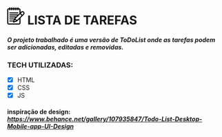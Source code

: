 # <img width="40px" height="40px" src="./assets/img/bloco-de-anotacoes.png"/> **LISTA DE TAREFAS** 

#### *O projeto trabalhado é uma versão de ToDoList onde as tarefas podem ser adicionadas, editadas e removidas.*

### **TECH UTILIZADAS:**

- [x] HTML 
- [x] CSS 
- [x] JS

#### **inspiração de design:** *https://www.behance.net/gallery/107935847/Todo-List-Desktop-Mobile-app-UI-Design*
